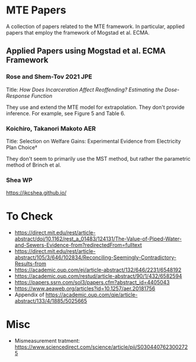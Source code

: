 # MTE Papers

A collection of papers related to the MTE framework.
In particular, applied papers that employ the framework of Mogstad et al. ECMA.

## Applied Papers using Mogstad et al. ECMA Framework

### Rose and Shem-Tov 2021 JPE

Title: *How Does Incarceration Affect Reoffending? Estimating the Dose-Response Function*

They use and extend the MTE model for extrapolation. They don't provide inference.
For example, see Figure 5 and Table 6.

### Koichiro, Takanori Makoto AER

Title: Selection on Welfare Gains: Experimental Evidence from Electricity Plan Choice†

They don't seem to primarily use the MST method, but rather the parametric method of Brinch et al.


### Shea WP

https://jkcshea.github.io/

# To Check

- https://direct.mit.edu/rest/article-abstract/doi/10.1162/rest_a_01483/124131/The-Value-of-Piped-Water-and-Sewers-Evidence-from?redirectedFrom=fulltext
- https://direct.mit.edu/rest/article-abstract/105/3/646/102834/Reconciling-Seemingly-Contradictory-Results-from
- https://academic.oup.com/ej/article-abstract/132/646/2231/6548192
- https://academic.oup.com/restud/article-abstract/90/1/432/6582594
- https://papers.ssrn.com/sol3/papers.cfm?abstract_id=4405043
- https://www.aeaweb.org/articles?id=10.1257/aer.20181756
- Appendix of https://academic.oup.com/qje/article-abstract/133/4/1885/5025665

# Misc

- Mismeasurement tratment: https://www.sciencedirect.com/science/article/pii/S0304407623002725
